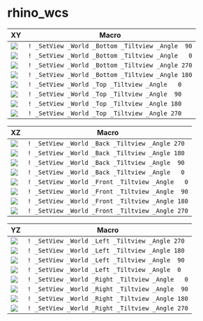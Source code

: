 # rhino_wcs

| XY | Macro |
|------|-------|
|<img src="svg/01.svg">|`! _SetView _World _Bottom _Tiltview _Angle  90`|
|<img src="svg/02.svg">|`! _SetView _World _Bottom _Tiltview _Angle   0`|
|<img src="svg/03.svg">|`! _SetView _World _Bottom _Tiltview _Angle 270`|
|<img src="svg/04.svg">|`! _SetView _World _Bottom _Tiltview _Angle 180`|
|<img src="svg/05.svg">|`! _SetView _World _Top _Tiltview _Angle   0`|
|<img src="svg/06.svg">|`! _SetView _World _Top _Tiltview _Angle  90`|
|<img src="svg/07.svg">|`! _SetView _World _Top _Tiltview _Angle 180`|
|<img src="svg/08.svg">|`! _SetView _World _Top _Tiltview _Angle 270`|

| XZ | Macro |
|------|-------|
|<img src="svg/09.svg">|`! _SetView _World _Back _Tiltview _Angle 270`|
|<img src="svg/10.svg">|`! _SetView _World _Back _Tiltview _Angle 180`|
|<img src="svg/11.svg">|`! _SetView _World _Back _Tiltview _Angle  90`|
|<img src="svg/12.svg">|`! _SetView _World _Back _Tiltview _Angle   0`|
|<img src="svg/13.svg">|`! _SetView _World _Front _Tiltview _Angle   0`|
|<img src="svg/14.svg">|`! _SetView _World _Front _Tiltview _Angle  90`|
|<img src="svg/15.svg">|`! _SetView _World _Front _Tiltview _Angle 180`|
|<img src="svg/16.svg">|`! _SetView _World _Front _Tiltview _Angle 270`|

| YZ | Macro |
|------|-------|
|<img src="svg/17.svg">|`! _SetView _World _Left _Tiltview _Angle 270`|
|<img src="svg/18.svg">|`! _SetView _World _Left _Tiltview _Angle 180`|
|<img src="svg/19.svg">|`! _SetView _World _Left _Tiltview _Angle  90`|
|<img src="svg/20.svg">|`! _SetView _World _Left _Tiltview _Angle  0`|
|<img src="svg/21.svg">|`! _SetView _World _Right _Tiltview _Angle   0`|
|<img src="svg/22.svg">|`! _SetView _World _Right _Tiltview _Angle  90`|
|<img src="svg/23.svg">|`! _SetView _World _Right _Tiltview _Angle 180`|
|<img src="svg/24.svg">|`! _SetView _World _Right _Tiltview _Angle 270`|
